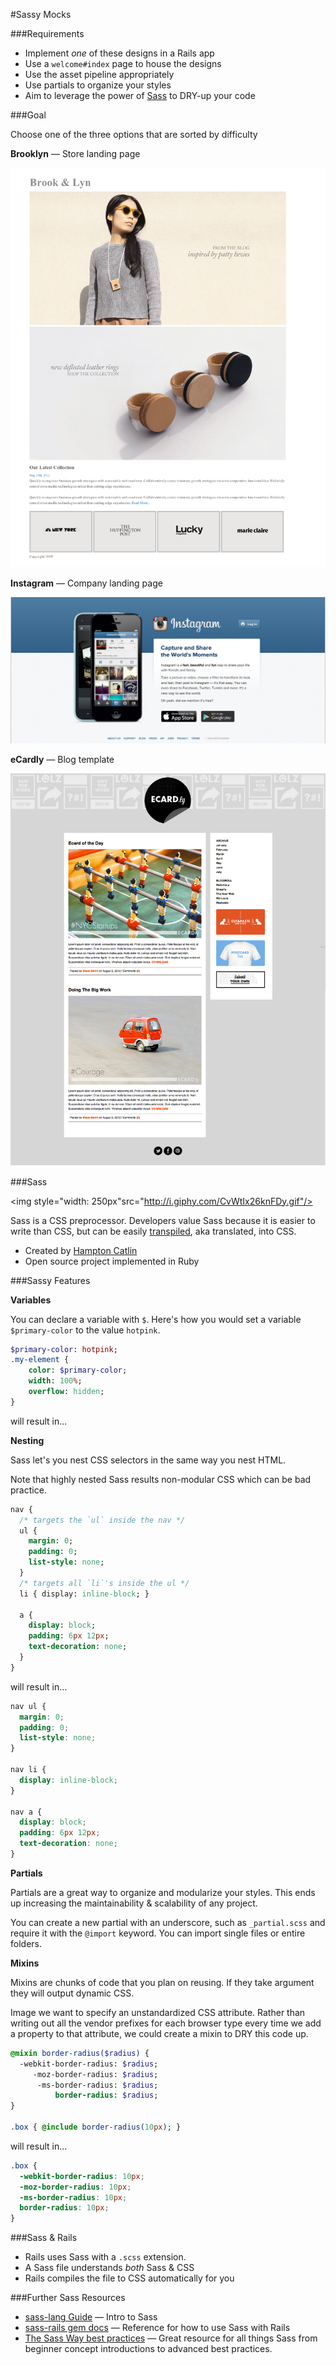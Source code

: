 #Sassy Mocks

###Requirements

* Implement *one* of these designs in a Rails app
* Use a `welcome#index` page to house the designs
* Use the asset pipeline appropriately
* Use partials to organize your styles
* Aim to leverage the power of [Sass](http://sass-lang.com/) to DRY-up your code

###Goal

Choose one of the three options that are sorted by difficulty

**Brooklyn** — Store landing page

![brooklyn](brooklyn/mockup.png)

**Instagram** — Company landing page

![instagram](instagram/mockup.png)

**eCardly** — Blog template

![ecardly](ecardly/mockup.png)

###Sass

 <img style="width: 250px"src="http://i.giphy.com/CvWtIx26knFDy.gif"/>

Sass is a CSS preprocessor. Developers value Sass because it is easier to write than CSS, but can be easily [transpiled](https://en.wikipedia.org/wiki/Source-to-source_compiler), aka translated, into CSS.

* Created by [Hampton Catlin](https://en.wikipedia.org/wiki/Hampton_Catlin)
* Open source project implemented in Ruby

###Sassy Features

**Variables**

You can declare a variable with `$`. Here's how you would set a variable `$primary-color` to the value `hotpink`.

```sass
$primary-color: hotpink;
.my-element {
    color: $primary-color;
    width: 100%;
    overflow: hidden;
}
```

will result in...



**Nesting**

Sass let's you nest CSS selectors in the same way you nest HTML.

Note that highly nested Sass results non-modular CSS which can be bad practice.


```sass
nav {
  /* targets the `ul` inside the nav */
  ul {
    margin: 0;
    padding: 0;
    list-style: none;
  }
  /* targets all `li`'s inside the ul */
  li { display: inline-block; }

  a {
    display: block;
    padding: 6px 12px;
    text-decoration: none;
  }
}
```

will result in...

```css
nav ul {
  margin: 0;
  padding: 0;
  list-style: none;
}

nav li {
  display: inline-block;
}

nav a {
  display: block;
  padding: 6px 12px;
  text-decoration: none;
}
```

**Partials**

Partials are a great way to organize and modularize your styles. This ends up increasing the maintainability & scalability of any project.

You can create a new partial with an underscore, such as `_partial.scss` and require it with the `@import` keyword. You can import single files or entire folders.

**Mixins**

Mixins are chunks of code that you plan on reusing. If they take argument they will output dynamic CSS.

Image we want to specify an unstandardized CSS attribute. Rather than writing out all the vendor prefixes for each browser type every time we add a property to that attribute, we could create a mixin to DRY this code up.

```sass
@mixin border-radius($radius) {
  -webkit-border-radius: $radius;
     -moz-border-radius: $radius;
      -ms-border-radius: $radius;
          border-radius: $radius;
}

.box { @include border-radius(10px); }
```

will result in...

```css
.box {
  -webkit-border-radius: 10px;
  -moz-border-radius: 10px;
  -ms-border-radius: 10px;
  border-radius: 10px;
}
```

###Sass & Rails

* Rails uses Sass with a `.scss` extension.
* A Sass file understands *both* Sass & CSS
* Rails compiles the file to CSS automatically for you



###Further Sass Resources

* [sass-lang Guide](http://sass-lang.com/guide) — Intro to Sass
* [sass-rails gem docs](https://github.com/rails/sass-rails) — Reference for how to use Sass with Rails
* [The Sass Way best practices](http://thesassway.com/beginner) — Great resource for all things Sass from beginner concept introductions to advanced best practices.
